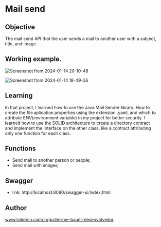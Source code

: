 # Mail send                                                                                                       
                                                    
## Objective                                      
The mail send API that the user sends a mail to another user with a subject, title, and image.                          

## Working example.        
![Screenshot from 2024-01-14 20-10-48](https://github.com/GuilhermeBauer16/mail-send/assets/123701893/f14e1941-b3fd-49dd-a972-c1f1b6fac331)
      

![Screenshot from 2024-01-14 18-49-36](https://github.com/GuilhermeBauer16/mail-send/assets/123701893/1784c9b6-abc0-44f0-a4f0-757be8a39ab2)


## Learning 
In that project, I learned how to use the Java Mail Sender library. How to create the file aplication.properties using the extension .yaml, and which to attribute ENV(environment variable) in my project for better security. I learned how to use the SOLID architecture to create a directory contract and implement the interface on the other class, like a contract attributing only one function for each class.

## Functions     

* Send mail to another person or people;
* Send mail with images;
   
## Swagger 
* link: http://localhost:8080/swagger-ui/index.html 

## Author
 www.linkedin.com/in/guilherme-bauer-desenvolvedor
